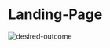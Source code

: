 # Landing-Page

![desired-outcome](https://github.com/user-attachments/assets/227b8661-31fc-4632-a0b2-0a42c9603b02)
